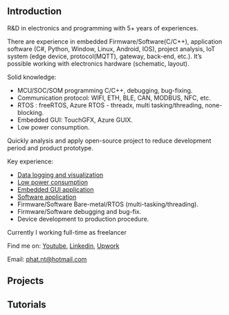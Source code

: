 ## Introduction

R&D in electronics and programming with 5+ years of experiences. 

There are experience in embedded Firmware/Software(C/C++), application software (C#, Python, Window, Linux, Android, IOS), project analysis, IoT system (edge device, protocol(MQTT), gateway, back-end, etc.). It’s possible working with electronics hardware (schematic, layout). 

Solid knowledge:
- MCU/SOC/SOM programming C/C++, debugging, bug-fixing.
- Communication protocol: WIFI, ETH, BLE, CAN, MODBUS, NFC, etc.
- RTOS : freeRTOS, Azure RTOS - threadx, multi tasking/threading, none-blocking.
- Embedded GUI: TouchGFX, Azure GUIX.
- Low power consumption.

Quickly analysis and apply open-source project to reduce development period and product prototype.

Key experience:
- [Data logging and visualization](data_log_and_visilization.md)
- [Low power consumption](low_power_consumption.md)
- [Embedded GUI application](embedded_gui_application.md)
- [Software application](software_app_page.md)
- Firmware/Software Bare-metal/RTOS (multi-tasking/threading).
- Firmware/Software debugging and bug-fix.
- Device development to production procedure.

Currently I working full-time as freelancer

Find me on: [Youtube](https://www.youtube.com/c/PhatNguyenDIY), [Linkedin](https://www.linkedin.com/in/phatnt/), [Upwork](https://www.upwork.com/freelancers/~017742a3ed87a97121?viewMode=1)

Email: phat.nt@hotmail.com

## Projects

## Tutorials